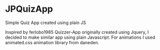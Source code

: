 # JPQuizApp
Simple Quiz App created using plain JS

Inspired by ferlobo1985 Quizzer-App originally created using Jquery, I decided to make similar app using plain Javascript.
For animations I used animated.css animation library from daneden.
